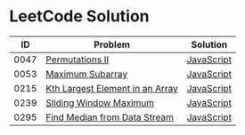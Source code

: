 # LeetCode Solution

| ID   | Problem                                                      | Solution                                                     |
| ---- | ------------------------------------------------------------ | ------------------------------------------------------------ |
| 0047 | [Permutations II](https://leetcode.com/problems/permutations-ii/) | [JavaScript](./0001-0500/0047-Permutations-II/javascript-solution) |
| 0053 | [Maximum Subarray](https://leetcode.com/problems/maximum-subarray/) | [JavaScript](./0001-0500/0053-Maximum-Subarray/javascript-solution) |
| 0215 | [Kth Largest Element in an Array](https://leetcode.com/problems/kth-largest-element-in-an-array/) | [JavaScript](./0001-0500/0215-Kth-Largest-Element-in-an-Array/javascript-solution) |
| 0239 | [Sliding Window Maximum](https://leetcode.com/problems/sliding-window-maximum/) | [JavaScript](./0001-0500/0239-Sliding-Window-Maximum/javascript-solution) |
| 0295 | [Find Median from Data Stream](https://leetcode.com/problems/find-median-from-data-stream/) | [JavaScript](./0001-0500/0295-Find-Median-from-Data-Stream/javascript-solution) |

